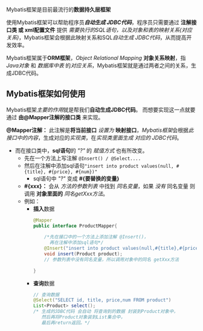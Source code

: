 
Mybatis框架是目前最流行的**数据持久层框架**

使用Mybatis框架可以帮助程序员***自动生成 JDBC代码***，程序员只需要通过 **注解接口类 或 xml配置文件** 提供 *需要执行的SQL语句，以及对象和表的映射关系(对应关系)*，Mybatis框架会根据此映射关系和SQL*自动生成 JDBC代码*，从而提高开发效率。

Mybatis框架属于**ORM框架**，*Object Relational Mapping* **对象关系映射**，指 *Java对象* 和 *数据库中表* 的*对应关系*，Mybatis框架就是通过两者之间的关系，生成JDBC代码。



## Mybatis框架如何使用

Mybatis框架*主要的作用*就是帮我们**自动生成JDBC代码**。
而想要实现这一点就要通过 **由@Mapper注解的接口类** 来实现。

**@Mapper注解：** 此注解是**将当前接口** *设置为* **映射接口**，*Mybatis框架*会根据*此接口中的内容*，生成对应的*实现类*，在*实现类里面生成 对应的 JDBC代码*。

- 而在接口类中，**sql语句**的 *"?"* 的 *赋值方式* 也有所改变。
    - 先在一个方法上写注解 `@Insert() / @Select....`
    - 然后在注解中添加sql语句`"insert into product values(null, #{title}, #{price}, #{num})"`
        - sql语句中 *"?"* 变成 **#{要替换的变量}**
    - **#{xxx}：** 会从 *方法的参数列表* 中找到 *同名变量*，如果 *没有* 同名变量 则调用 **对象里面的** *同名getXxx方法*。
    - 例如：
        - **插入**数据
            ```java
            @Mapper
            public interface ProductMapper{
                
                /*先在接口中的一个方法上添加注解 @Insert()，
                  再在注解中添加sql语句*/
                @Insert("insert into product values(null,#{title},#{price},#{num})")  
                void insert(Product product);   
                // 参数列表中没有同名变量，所以调用对象中的同名 getXxx方法
                
            }
            ```
        - **查询**数据
            ```java
            // 查询数据  
            @Select("SELECT id, title, price,num FROM product")  
            List<Product> select();  
            /* 生成的JDBC代码 会自动 将查询到的数据 封装到Product对象中，
               然后再将Product对象装到List集合中，
               最后再return返回。*/
            ```

